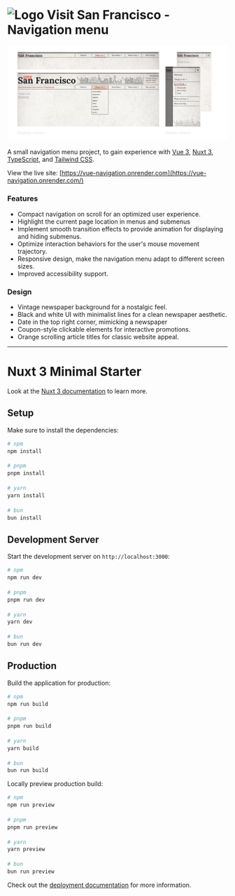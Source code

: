 # <img src="/public/favicon.ico" width="24" alt="Logo" /> Visit San Francisco - Navigation menu
[![Site preview](/public/site-preview.png)](https://vue-navigation.onrender.com/)

A small navigation menu project, to gain experience with [Vue 3](https://vuejs.org/), [Nuxt 3](https://nuxt.com/), [TypeScript](https://www.typescriptlang.org/), and [Tailwind CSS](https://tailwindcss.com/).

View the live site: [https://vue-navigation.onrender.com](https://vue-navigation.onrender.com/)

### Features
* Compact navigation on scroll for an optimized user experience.
* Highlight the current page location in menus and submenus
* Implement smooth transition effects to provide animation for displaying and hiding
submenus.
* Optimize interaction behaviors for the user's mouse movement trajectory.
* Responsive design, make the navigation menu adapt to different screen sizes.
* Improved accessibility support.

### Design
* Vintage newspaper background for a nostalgic feel.
* Black and white UI with minimalist lines for a clean newspaper aesthetic.
* Date in the top right corner, mimicking a newspaper
* Coupon-style clickable elements for interactive promotions.
* Orange scrolling article titles for classic website appeal.

  
--------------------------

# Nuxt 3 Minimal Starter

Look at the [Nuxt 3 documentation](https://nuxt.com/docs/getting-started/introduction) to learn more.

## Setup

Make sure to install the dependencies:

```bash
# npm
npm install

# pnpm
pnpm install

# yarn
yarn install

# bun
bun install
```

## Development Server

Start the development server on `http://localhost:3000`:

```bash
# npm
npm run dev

# pnpm
pnpm run dev

# yarn
yarn dev

# bun
bun run dev
```

## Production

Build the application for production:

```bash
# npm
npm run build

# pnpm
pnpm run build

# yarn
yarn build

# bun
bun run build
```

Locally preview production build:

```bash
# npm
npm run preview

# pnpm
pnpm run preview

# yarn
yarn preview

# bun
bun run preview
```

Check out the [deployment documentation](https://nuxt.com/docs/getting-started/deployment) for more information.
